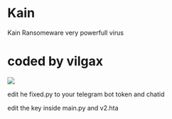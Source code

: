 # Kain
Kain Ransomeware very powerfull virus

<h1>coded by vilgax</h1>

<img src="test.webm">
<p>edit he fixed.py to your telegram bot token and chatid</p>
<p> edit the key inside main.py and v2.hta </p>
